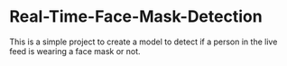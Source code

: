 # Real-Time-Face-Mask-Detection
This is a simple project to create a model to detect if a person in the live feed is wearing a face mask or not.

